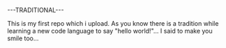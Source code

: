 ---TRADITIONAL---

This is my first repo which i upload. As you know there is a tradition while learning a new code language to say "hello world!"... I said to make you smile too...
